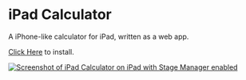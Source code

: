# iPad Calculator
A iPhone-like calculator for iPad, written as a web app.

[Click Here](http://calculator.lakeedwards.com) to install.


[![Screenshot of iPad Calculator on iPad with Stage Manager enabled](https://github.com/Lake-e/iPad-Calculator/blob/main/images/calculator-image.jpeg?raw=true)](http://calculator.lakeedwards.com)
